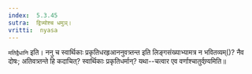 ```yaml
---
index:  5.3.45
sutra:  द्वित्र्योश्च धमुञ्।
vritti:  nyasa
---
```


`मतिद्वैधानि` इति। ननु च स्वार्थिकाः प्रकृतिधरहृआननुवत्र्तन्त इति लिङ्गसंख्याभ्यामत्र न भवितव्यम्()? नैव दोषः; अतिवत्र्तन्ते हि कदाचित्? स्वार्थिकाः प्रकृतिधर्मान्? यथा--चत्वार एव वर्णाश्चातुर्वण्र्यमिति॥
